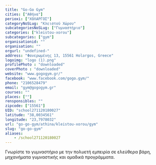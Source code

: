 ```yaml
---
title: "Go-Go Gym"
cities: ["Αθήνα"]
perioxi: ["ΧΟΛΑΡΓΟΣ"]
categoryNoSLug: "Κλειστού Χώρου"
subcategoriesNoSLug: ["Γυμναστήριο"]
categories: ["kleistou-xorou"]
subcategories: ["gym"]
organisationid: ""
organisation: ""
orgurl: "undefined-"
address: "Φανερωμένης 13, 15561 Holargos, Greece"
logoimg: "logo (1).png"
profilePhoto : "downloaded"
coverPhoto : "downloaded"
website: "www.gogogym.gr/"
facebook: "www.facebook.com/gogo.gym/"
phone: "2106528479"
email: "gym@gogogym.gr"
courses: ""
places: [""]
rensponsibles: ""
zipcode: ["15561"]
UID: "school271120180027"
latitude: "38,0034561"
longitude: "23,7978032"
url: "go-go-gym/athina/kleistou-xorou/gym"
slug: "go-go-gym"
aliases:
    - /school271120180027
---
```



Γνωρίστε το γυμναστήριο με την πολυετή εμπειρία σε ελεύθερα βάρη, μηχανήματα γυμναστικής και ομαδικά προγράμματα.

